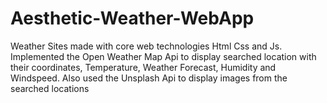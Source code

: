 # Aesthetic-Weather-WebApp
Weather Sites made with core web technologies Html Css and Js. Implemented the Open Weather Map Api  to display searched location with their  coordinates, Temperature, Weather Forecast, Humidity and Windspeed. Also used the  Unsplash Api to display images from the searched locations
